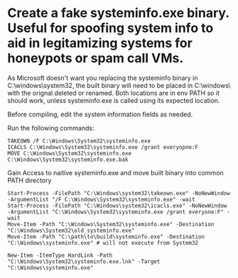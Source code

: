 # Create a fake systeminfo.exe binary. Useful for spoofing system info to aid in legitamizing systems for honeypots or spam call VMs.

As Microsoft doesn't want you replacing the systeminfo binary in C:\windows\system32\, the built binary will need to be placed in C:\windows\ with the orignal deleted or renamed. Both locations are in env PATH so it should work, unless systeminfo.exe is called using its expected location. 

Before compiling, edit the system information fields as needed.

Run the following commands:
```
TAKEOWN /F C:\Windows\System32\systeminfo.exe
ICACLS C:\Windows\System32\systeminfo.exe /grant everyopne:F
MOVE C:\Windows\System32\systeminfo.exe C:\Windows\System32\systeminfo.exe.bak
```

Gain Access to naitive systeminfo.exe and move built binary into common PATH directory
```
Start-Process -FilePath "C:\Windows\system32\takeown.exe" -NoNewWindow -ArgumentList "/F C:\Windows\System32\systeminfo.exe" -wait
Start-Process -FilePath "C:\Windows\system32\icacls.exe" -NoNewWindow -ArgumentList "C:\Windows\System32\systeminfo.exe /grant everyone:F" -wait
Move-Item -Path "C:\Windows\System32\systeminfo.exe" -Destination "C:\Windows\System32\old_systeminfo.exe"
Move-Item -Path "C:\path\to\build\systeminfo.exe" -Destination "C:\Windows\systeminfo.exe" # will not execute from System32

New-Item -ItemType HardLink -Path "C:\Windows\System32\systeminfo.exe.lnk" -Target "C:\Windows\systeminfo.exe"
```
